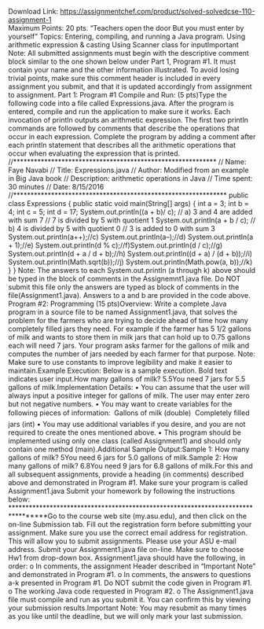 Download Link: https://assignmentchef.com/product/solved-solvedcse-110-assignment-1
<br>
Maximum Points: 20 pts. “Teachers open the door But you must enter by yourself” Topics: Entering, compiling, and running a Java program. Using arithmetic expression &amp; casting Using Scanner class for inputImportant Note: All submitted assignments must begin with the descriptive comment block similar to the one shown below under Part 1, Program #1. It must contain your name and the other information illustrated. To avoid losing trivial points, make sure this comment header is included in every assignment you submit, and that it is updated accordingly from assignment to assignment. Part 1: Program #1 Compile and Run: (5 pts)Type the following code into a file called Expressions.java. After the program is entered, compile and run the application to make sure it works. Each invocation of println outputs an arithmetic expression. The first two println commands are followed by comments that describe the operations that occur in each expression. Complete the program by adding a comment after each println statement that describes all the arithmetic operations that occur when evaluating the expression that is printed. //*********************************************************** // Name: Faye Navabi // Title: Expressions.java // Author: Modified from an example in Big Java book // Description: arithmetic operations in Java // Time spent: 30 minutes // Date: 8/15/2016 //************************************************************** public class Expressions { public static void main(String[] args) { int a = 3; int b = 4; int c = 5; int d = 17; System.out.println((a + b)/ c); // a) 3 and 4 are added with sum 7 // 7 is divided by 5 with quotient 1 System.out.println(a + b / c); // b) 4 is divided by 5 with quotient 0 // 3 is added to 0 with sum 3 System.out.println(a++);//c) System.out.println(a–);//d) System.out.println(a + 1);//e) System.out.println(d % c);//f)System.out.println(d / c);//g) System.out.println(d + a / d + b);//h) System.out.println((d + a) / (d + b));//i) System.out.println(Math.sqrt(b));//j) System.out.println(Math.pow(a, b));//k) } } Note: The answers to each System.out.println (a through k) above should be typed in the block of comments in the Assignemnt1.java file. Do NOT submit this file only the answers are typed as block of comments in the file(Assignment1.java). Answers to a and b are provided in the code above. Program #2: Programming (15 pts)Overview: Write a complete Java program in a source file to be named Assignment1.java, that solves the problem for the farmers who are trying to decide ahead of time how many completely filled jars they need. For example if the farmer has 5 1/2 gallons of milk and wants to store them in milk jars that can hold up to 0.75 gallons each will need 7 jars. Your program asks farmer for the gallons of milk and computes the number of jars needed by each farmer for that purpose. Note: Make sure to use constants to improve legibility and make it easier to maintain.Example Execution: Below is a sample execution. Bold text indicates user input.How many gallons of milk? 5.5You need 7 jars for 5.5 gallons of milk.Implementation Details: • You can assume that the user will always input a positive integer for gallons of milk. The user may enter zero but not negative numbers. • You may want to create variables for the following pieces of information:  Gallons of milk (double)  Completely filled jars (int) • You may use additional variables if you desire, and you are not required to create the ones mentioned above. • This program should be implemented using only one class (called Assignment1) and should only contain one method (main).Additional Sample Output:Sample 1: How many gallons of milk? 5You need 6 jars for 5.0 gallons of milk.Sample 2: How many gallons of milk? 6.8You need 9 jars for 6.8 gallons of milk.For this and all subsequent assignments, provide a heading (in comments) described above and demonstrated in Program #1. Make sure your program is called Assignment1.java Submit your homework by following the instructions below: *********************************************************************************Go to the course web site (my.asu.edu), and then click on the on-line Submission tab. Fill out the registration form before submitting your assignment. Make sure you use the correct email address for registration. This will allow you to submit assignments. Please use your ASU e-mail address. Submit your Assignment1.java file on-line. Make sure to choose Hw1 from drop-down box. Assignment1.java should have the following, in order: o In comments, the assignment Header described in “Important Note” and demonstrated in Program #1. o In comments, the answers to questions a-k presented in Program #1. Do NOT submit the code given in Program #1. o The working Java code requested in Program #2. o The Assignment1.java file must compile and run as you submit it. You can confirm this by viewing your submission results.Important Note: You may resubmit as many times as you like until the deadline, but we will only mark your last submission.